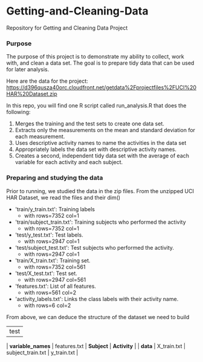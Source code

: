 Getting-and-Cleaning-Data
=========================

Repository for Getting and Cleaning Data Project

### Purpose
The purpose of this project is to demonstrate my ability to collect, work with, and clean a data set. 
The goal is to prepare tidy data that can be used for later analysis. 

Here are the data for the project:
https://d396qusza40orc.cloudfront.net/getdata%2Fprojectfiles%2FUCI%20HAR%20Dataset.zip

In this repo, you will find one R script called run_analysis.R that does the following:

1. Merges the training and the test sets to create one data set.
2. Extracts only the measurements on the mean and standard deviation for each measurement.
3. Uses descriptive activity names to name the activities in the data set
4. Appropriately labels the data set with descriptive activity names.
5. Creates a second, independent tidy data set with the average of each variable for each activity and each subject.

### Preparing and studying the data
Prior to running, we studied the data in the zip files.
From the unzipped UCI HAR Dataset, we read the files and their dim()

* 'train/y_train.txt': Training labels
  * with rows=7352  col=1
* 'train/subject_train.txt': Training subjects who performed the activity
  * with  rows=7352  col=1
* 'test/y_test.txt': Test labels.
  * with  rows=2947  col=1
* 'test/subject_test.txt': Test subjects who performed the activity.
  * with  rows=2947  col=1
* 'train/X_train.txt': Training set.
  * with  rows=7352  col=561
* 'test/X_test.txt': Test set.
  * with  rows=2947  col=561
* 'features.txt': List of all features.
  * with  rows=561  col=2
* 'activity_labels.txt': Links the class labels with their activity name.
  * with  rows=6  col=2

From above, we can deduce the structure of the dataset we need to build

<table>
 <tr><td> test </td></tr>
</table>

| **variable_names** | features.txt | **Subject** | **Activity** |
| **data** | X_train.txt | subject_train.txt | y_train.txt |
